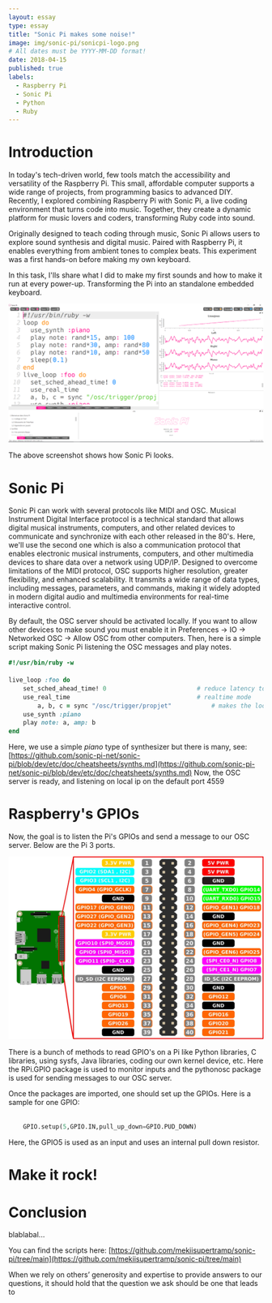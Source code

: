```yaml
---
layout: essay
type: essay
title: "Sonic Pi makes some noise!"
image: img/sonic-pi/sonicpi-logo.png
# All dates must be YYYY-MM-DD format!
date: 2018-04-15
published: true
labels:
  - Raspberry Pi
  - Sonic Pi
  - Python
  - Ruby
---
```



# Introduction

In today's tech-driven world, few tools match the accessibility and versatility of the Raspberry Pi. This small, affordable computer supports a wide range of projects, from programming basics to advanced DIY. Recently, I explored combining Raspberry Pi with Sonic Pi, a live coding environment that turns code into music. Together, they create a dynamic platform for music lovers and coders, transforming Ruby code into sound.

Originally designed to teach coding through music, Sonic Pi allows users to explore sound synthesis and digital music. Paired with Raspberry Pi, it enables everything from ambient tones to complex beats. This experiment was a first hands-on before making my own keyboard.

In this task, I'lls share what I did to make my first sounds and how to make it run at every power-up. 
Transforming the Pi into an standalone embedded keyboard.


<p align="center">
<img class="img-fluid" src="../img/sonic-pi/sonicpi.PNG" style="width:700px;"> 
</p>

The above screenshot shows how Sonic Pi looks.

# Sonic Pi

Sonic Pi can work with several protocols like MIDI and OSC. Musical Instrument Digital Interface protocol is a technical standard that allows digital musical instruments, computers, and other related devices to communicate and synchronize with each other released in the 80's. Here, we'll use the second one which is also a communication protocol that enables electronic musical instruments, computers, and other multimedia devices to share data over a network using UDP/IP. Designed to overcome limitations of the MIDI protocol, OSC supports higher resolution, greater flexibility, and enhanced scalability. It transmits a wide range of data types, including messages, parameters, and commands, making it widely adopted in modern digital audio and multimedia environments for real-time interactive control.

By default, the OSC server should be activated locally. If you want to allow other devices to make sound you must enable it in Preferences -> IO -> Networked OSC -> Allow OSC from other computers. Then, here is a simple script making Sonic Pi listening the OSC messages and play notes. 

```ruby
#!/usr/bin/ruby -w

live_loop :foo do
	set_sched_ahead_time! 0                         # reduce latency to minimum
	use_real_time                                   # realtime mode
        a, b, c = sync "/osc/trigger/propjet"           # makes the loop wait on message and get the note, the amplitude and the duration of the note (not used here)
	use_synth :piano
	play note: a, amp: b
end
```

Here, we use a simple *piano* type of synthesizer but there is many, see: [https://github.com/sonic-pi-net/sonic-pi/blob/dev/etc/doc/cheatsheets/synths.md](https://github.com/sonic-pi-net/sonic-pi/blob/dev/etc/doc/cheatsheets/synths.md)
Now, the OSC server is ready, and listening on local ip on the default port 4559

# Raspberry's GPIOs

Now, the goal is to listen the Pi's GPIOs and send a message to our OSC server. Below are the Pi 3 ports.

<p align="center">
<img class="img-fluid" src="../img/sonic-pi/raspberryjpg.jpg" style="width:700px;"> 
</p>

There is a bunch of methods to read GPIO's on a Pi like Python libraries, C libraries, using sysfs, Java libraries, coding our own kernel device, etc. Here the RPi.GPIO package is used to monitor inputs and the pythonosc package is used for sending messages to our OSC server. 

Once the packages are imported, one should set up the GPIOs. Here is a sample for one GPIO:

```python

    GPIO.setup(5,GPIO.IN,pull_up_down=GPIO.PUD_DOWN)
```

Here, the GPIO5 is used as an input and uses an internal pull down resistor.

# Make it rock!

# Conclusion
blablabal...

You can find the scripts here: [https://github.com/mekiisupertramp/sonic-pi/tree/main](https://github.com/mekiisupertramp/sonic-pi/tree/main)

When we rely on others’ generosity and expertise to provide answers to our questions, it should hold that the question we ask should be one that leads to 
